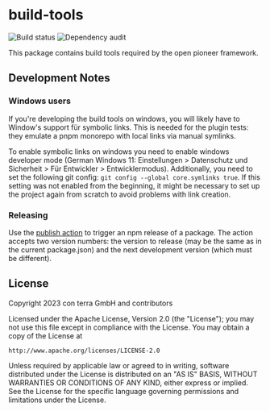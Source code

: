 # build-tools

![Build status](https://github.com/open-pioneer/build-tools/actions/workflows/test-and-build.yml/badge.svg) ![Dependency audit](https://github.com/open-pioneer/build-tools/actions/workflows/audit-dependencies.yml/badge.svg)

This package contains build tools required by the open pioneer framework.

## Development Notes

### Windows users

If you're developing the build tools on windows, you will likely have to Window's support für symbolic links.
This is needed for the plugin tests: they emulate a pnpm monorepo with local links via manual symlinks.

To enable symbolic links on windows you need to enable windows developer mode
(German Windows 11: Einstellungen > Datenschutz und Sicherheit > Für Entwickler > Entwicklermodus).
Additionally, you need to set the following git config: `git config --global core.symlinks true`.
If this setting was not enabled from the beginning, it might be necessary to set up the project
again from scratch to avoid problems with link creation.

### Releasing

Use the [publish action](https://github.com/open-pioneer/build-tools/actions/workflows/publish.yml) to trigger an npm release of a package.
The action accepts two version numbers: the version to release (may be the same as in the current package.json) and the next development version (which must be different).

## License

Copyright 2023 con terra GmbH and contributors

Licensed under the Apache License, Version 2.0 (the "License");
you may not use this file except in compliance with the License.
You may obtain a copy of the License at

    http://www.apache.org/licenses/LICENSE-2.0

Unless required by applicable law or agreed to in writing, software
distributed under the License is distributed on an "AS IS" BASIS,
WITHOUT WARRANTIES OR CONDITIONS OF ANY KIND, either express or implied.
See the License for the specific language governing permissions and
limitations under the License.
